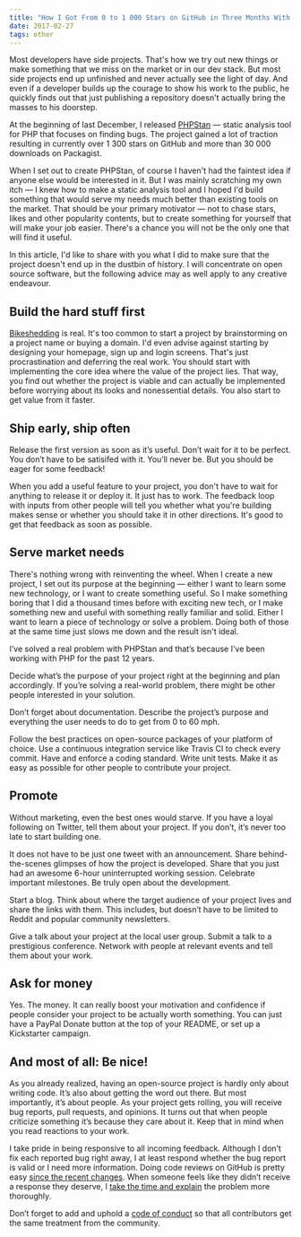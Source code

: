 ```yaml
---
title: "How I Got From 0 to 1 000 Stars on GitHub in Three Months With My Open Source Side Project"
date: 2017-02-27
tags: other
---
```


Most developers have side projects. That's how we try out new things or make something that we miss on the market or in our dev stack. But most side projects end up unfinished and never actually see the light of day. And even if a developer builds up the courage to show his work to the public, he quickly finds out that just publishing a repository doesn't actually bring the masses to his doorstep.

At the beginning of last December, I released [PHPStan](https://phpstan.org/) — static analysis tool for PHP that focuses on finding bugs. The project gained a lot of traction resulting in currently over 1 300 stars on GitHub and more than 30 000 downloads on Packagist.

When I set out to create PHPStan, of course I haven't had the faintest idea if anyone else would be interested in it. But I was mainly scratching my own itch — I knew how to make a static analysis tool and I hoped I'd build something that would serve my needs much better than existing tools on the market. That should be your primary motivator — not to chase stars, likes and other popularity contents, but to create something for yourself that will make your job easier. There's a chance you will not be the only one that will find it useful.

In this article, I'd like to share with you what I did to make sure that the project doesn't end up in the dustbin of history. I will concentrate on open source software, but the following advice may as well apply to any creative endeavour.

## Build the hard stuff first

[Bikeshedding](https://en.wikipedia.org/wiki/Law_of_triviality) is real. It's too common to start a project by brainstorming on a project name or buying a domain. I'd even advise against starting by designing your homepage, sign up and login screens. That's just procrastination and deferring the real work. You should start with implementing the core idea where the value of the project lies. That way, you find out whether the project is viable and can actually be implemented before worrying about its looks and nonessential details. You also start to get value from it faster.

## Ship early, ship often

Release the first version as soon as it’s useful. Don’t wait for it to be perfect. You don’t have to be satisifed with it. You’ll never be. But you should be eager for some feedback!

When you add a useful feature to your project, you don't have to wait for anything to release it or deploy it. It just has to work. The feedback loop with inputs from other people will tell you whether what you're building makes sense or whether you should take it in other directions. It's good to get that feedback as soon as possible.

## Serve market needs

There's nothing wrong with reinventing the wheel. When I create a new project, I set out its purpose at the beginning — either I want to learn some new technology, or I want to create something useful. So I make something boring that I did a thousand times before with exciting new tech, or I make something new and useful with something really familiar and solid. Either I want to learn a piece of technology or solve a problem. Doing both of those at the same time just slows me down and the result isn't ideal.

I’ve solved a real problem with PHPStan and that’s because I’ve been working with PHP for the past 12 years.

Decide what’s the purpose of your project right at the beginning and plan accordingly. If you’re solving a real-world problem, there might be other people interested in your solution.

Don’t forget about documentation. Describe the project’s purpose and everything the user needs to do to get from 0 to 60 mph.

Follow the best practices on open-source packages of your platform of choice. Use a continuous integration service like Travis CI to check every commit. Have and enforce a coding standard. Write unit tests. Make it as easy as possible for other people to contribute your project.

## Promote

Without marketing, even the best ones would starve. If you have a loyal following on Twitter, tell them about your project. If you don’t, it’s never too late to start building one.

It does not have to be just one tweet with an announcement. Share behind-the-scenes glimpses of how the project is developed. Share that you just had an awesome 6-hour uninterrupted working session. Celebrate important milestones. Be truly open about the development.

Start a blog. Think about where the target audience of your project lives and share the links with them. This includes, but doesn’t have to be limited to Reddit and popular community newsletters.

Give a talk about your project at the local user group. Submit a talk to a prestigious conference. Network with people at relevant events and tell them about your work.

## Ask for money

Yes. The money. It can really boost your motivation and confidence if people consider your project to be actually worth something. You can just have a PayPal Donate button at the top of your README, or set up a Kickstarter campaign.

## And most of all: Be nice!

As you already realized, having an open-source project is hardly only about writing code. It’s also about getting the word out there. But most importantly, it’s about people. As your project gets rolling, you will receive bug reports, pull requests, and opinions. It turns out that when people criticize something it’s because they care about it. Keep that in mind when you read reactions to your work.

I take pride in being responsive to all incoming feedback. Although I don’t fix each reported bug right away, I at least respond whether the bug report is valid or I need more information. Doing code reviews on GitHub is pretty easy [since the recent changes](https://github.com/blog/2291-introducing-review-requests). When someone feels like they didn’t receive a response they deserve, I [take the time and explain](https://github.com/phpstan/phpstan/issues/107#issuecomment-277455084) the problem more thoroughly.

Don’t forget to add and uphold a [code of conduct](http://contributor-covenant.org/) so that all contributors get the same treatment from the community.

